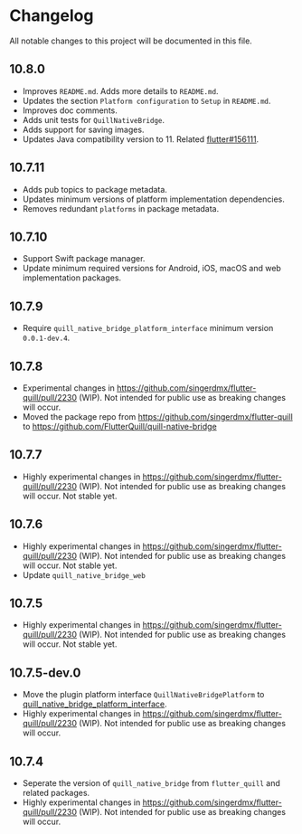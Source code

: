 # Changelog

All notable changes to this project will be documented in this file.

## 10.8.0

- Improves `README.md`. Adds more details to `README.md`.
- Updates the section `Platform configuration` to `Setup` in `README.md`.
- Improves doc comments.
- Adds unit tests for `QuillNativeBridge`.
- Adds support for saving images.
- Updates Java compatibility version to 11. Related [flutter#156111](https://github.com/flutter/flutter/issues/156111).

## 10.7.11

- Adds pub topics to package metadata.
- Updates minimum versions of platform implementation dependencies.
- Removes redundant `platforms` in package metadata.

## 10.7.10

- Support Swift package manager.
- Update minimum required versions for Android, iOS, macOS and web implementation packages.

## 10.7.9

- Require `quill_native_bridge_platform_interface` minimum version `0.0.1-dev.4`.

## 10.7.8

- Experimental changes in https://github.com/singerdmx/flutter-quill/pull/2230 (WIP). Not intended for public use as breaking changes will occur.
- Moved the package repo from https://github.com/singerdmx/flutter-quill to https://github.com/FlutterQuill/quill-native-bridge

## 10.7.7

- Highly experimental changes in https://github.com/singerdmx/flutter-quill/pull/2230 (WIP). Not intended for public use as breaking changes will occur. Not stable yet.

## 10.7.6

- Highly experimental changes in https://github.com/singerdmx/flutter-quill/pull/2230 (WIP). Not intended for public use as breaking changes will occur. Not stable yet.
- Update `quill_native_bridge_web`

## 10.7.5

- Highly experimental changes in https://github.com/singerdmx/flutter-quill/pull/2230 (WIP). Not intended for public use as breaking changes will occur. Not stable yet.

## 10.7.5-dev.0

- Move the plugin platform interface `QuillNativeBridgePlatform` to [quill_native_bridge_platform_interface](https://pub.dev/packages/quill_native_bridge_platform_interface).
- Highly experimental changes in https://github.com/singerdmx/flutter-quill/pull/2230 (WIP). Not intended for public use as breaking changes will occur.

## 10.7.4

- Seperate the version of `quill_native_bridge` from `flutter_quill` and related packages.
- Highly experimental changes in https://github.com/singerdmx/flutter-quill/pull/2230 (WIP). Not intended for public use as breaking changes will occur.
